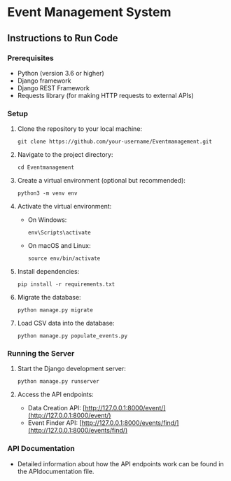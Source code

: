 # Event Management System

## Instructions to Run Code

### Prerequisites
- Python (version 3.6 or higher)
- Django framework
- Django REST Framework
- Requests library (for making HTTP requests to external APIs)

### Setup
1. Clone the repository to your local machine:
   ```
   git clone https://github.com/your-username/Eventmanagement.git
   ```

2. Navigate to the project directory:
   ```
   cd Eventmanagement
   ```

3. Create a virtual environment (optional but recommended):
   ```
   python3 -m venv env
   ```

4. Activate the virtual environment:
   - On Windows:
     ```
     env\Scripts\activate
     ```
   - On macOS and Linux:
     ```
     source env/bin/activate
     ```

5. Install dependencies:
   ```
   pip install -r requirements.txt
   ```

6. Migrate the database:
   ```
   python manage.py migrate
   ```

7. Load CSV data into the database:
   ```
   python manage.py populate_events.py
   ```

### Running the Server
1. Start the Django development server:
   ```
   python manage.py runserver
   ```

2. Access the API endpoints:
   - Data Creation API: [http://127.0.0.1:8000/event/](http://127.0.0.1:8000/event/)
   - Event Finder API: [http://127.0.0.1:8000/events/find/](http://127.0.0.1:8000/events/find/)

### API Documentation
- Detailed information about how the API endpoints work can be found in the APIdocumentation file.



